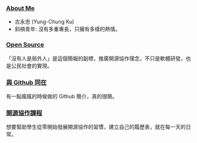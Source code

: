 ### [About Me](https://ycku.csie.org)
- 古永忠 (Yung-Chung Ku)
- 斜槓青年: 沒有多重專長，只擁有多樣的熱情。

### [Open Source](https://gitpitch.com/ycku/pitches?p=opensource)
「沒有人是局外人」是這個簡報的副標，推廣開源協作理念，不只是軟體研發，也是公民社會的實現。

### [與 Github 同在](https://gitpitch.com/ycku/pitches?p=stay_with_github)
有一點瘋瘋的時候做的 Github 簡介，真的很簡。

### [開源協作課程](https://gitpitch.com/ycku/pitches?p=collaboration)
想要幫助學生從零開始發展開源協作的習慣，建立自己的履歷表，就在每一天的日常。
